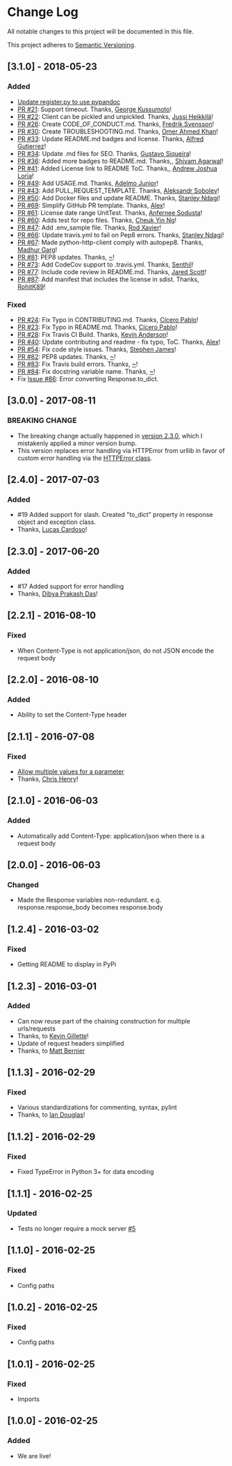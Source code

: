 # Change Log
All notable changes to this project will be documented in this file.

This project adheres to [Semantic Versioning](http://semver.org/).

## [3.1.0] - 2018-05-23
### Added
- [Update register.py to use pypandoc](https://github.com/sendgrid/python-http-client/commit/6a3a63e2511b3df9c9ef23eebd5bcd80ad8821ae)
- [PR #21](https://github.com/sendgrid/python-http-client/pull/21): Support timeout. Thanks, [George Kussumoto](https://github.com/georgeyk)!
- [PR #22](https://github.com/sendgrid/python-http-client/pull/22): Client can be pickled and unpickled. Thanks, [Jussi Heikkilä](https://github.com/jussih)!
- [PR #26](https://github.com/sendgrid/python-http-client/pull/26): Create CODE_OF_CONDUCT.md. Thanks, [Fredrik Svensson](https://github.com/SvenssonWeb)!
- [PR #30](https://github.com/sendgrid/python-http-client/pull/30): Create TROUBLESHOOTING.md. Thanks, [Omer Ahmed Khan](https://github.com/OmerAhmedKhan)!
- [PR #33](https://github.com/sendgrid/python-http-client/pull/33): Update README.md badges and license. Thanks, [Alfred Gutierrez](https://github.com/alfg)!
- [PR #34](https://github.com/sendgrid/python-http-client/pull/34): Update .md files for SEO. Thanks, [Gustavo Siqueira](https://github.com/gugsrs)!
- [PR #36](https://github.com/sendgrid/python-http-client/pull/36): Added more badges to README.md. Thanks,, [Shivam Agarwal](https://github.com/gr8shivam)!
- [PR #41](https://github.com/sendgrid/python-http-client/pull/41): Added License link to README ToC. Thanks,, [Andrew Joshua Loria](https://github.com/ajloria)!
- [PR #49](https://github.com/sendgrid/python-http-client/pull/49): Add USAGE.md. Thanks, [Adelmo Junior](https://github.com/noblehelm)!
- [PR #43](https://github.com/sendgrid/python-http-client/pull/43): Add PULL_REQUEST_TEMPLATE. Thanks, [Aleksandr Sobolev](https://github.com/s0b0lev)!
- [PR #50](https://github.com/sendgrid/python-http-client/pull/50): Add Docker files and update README. Thanks, [Stanley Ndagi](https://github.com/NdagiStanley)!
- [PR #69](https://github.com/sendgrid/python-http-client/pull/69): Simplify GitHub PR template. Thanks, [Alex](https://github.com/pushkyn)!
- [PR #61](https://github.com/sendgrid/python-http-client/pull/61): License date range UnitTest. Thanks, [Anfernee Sodusta](https://github.com/dinosaurfiles)!
- [PR #60](https://github.com/sendgrid/python-http-client/pull/60): Adds test for repo files. Thanks, [Cheuk Yin Ng](https://github.com/cheukyin699)!
- [PR #47](https://github.com/sendgrid/python-http-client/pull/47): Add .env_sample file. Thanks, [Rod Xavier](https://github.com/rodxavier)!
- [PR #66](https://github.com/sendgrid/python-http-client/pull/66): Update travis.yml to fail on Pep8 errors. Thanks, [Stanley Ndagi](https://github.com/NdagiStanley)!
- [PR #67](https://github.com/sendgrid/python-http-client/pull/67): Made python-http-client comply with autopep8. Thanks, [Madhur Garg](https://github.com/Madhur96)!
- [PR #81](https://github.com/sendgrid/python-http-client/pull/81): PEP8 updates. Thanks, [~](https://github.com/delirious-lettuce)!
- [PR #73](https://github.com/sendgrid/python-http-client/pull/73): Add CodeCov support to .travis.yml. Thanks, [Senthil](https://github.com/senthilkumar-e)!
- [PR #77](https://github.com/sendgrid/python-http-client/pull/77): Include code review in README.md. Thanks, [Jared Scott](https://github.com/jlax47)!
- [PR #87](https://github.com/sendgrid/python-http-client/pull/87): Add manifest that includes the license in sdist. Thanks, [RohitK89](https://github.com/RohitK89)!

### Fixed
- [PR #24](https://github.com/sendgrid/python-http-client/pull/24): Fix Typo in CONTRIBUTING.md. Thanks, [Cícero Pablo](https://github.com/ciceropablo)!
- [PR #23](https://github.com/sendgrid/python-http-client/pull/23): Fix Typo in README.md. Thanks, [Cícero Pablo](https://github.com/ciceropablo)!
- [PR #28](https://github.com/sendgrid/python-http-client/pull/28): Fix Travis CI Build. Thanks, [Kevin Anderson](https://github.com/kevinanderson1)!
- [PR #40](https://github.com/sendgrid/python-http-client/pull/40): Update contributing and readme - fix typo, ToC. Thanks, [Alex](https://github.com/pushkyn)!
- [PR #54](https://github.com/sendgrid/python-http-client/pull/54): Fix code style issues. Thanks, [Stephen James](https://github.com/StephenOrJames)!
- [PR #82](https://github.com/sendgrid/python-http-client/pull/82): PEP8 updates. Thanks, [~](https://github.com/delirious-lettuce)!
- [PR #83](https://github.com/sendgrid/python-http-client/pull/83): Fix Travis build errors. Thanks, [~](https://github.com/delirious-lettuce)!
- [PR #84](https://github.com/sendgrid/python-http-client/pull/84): Fix docstring variable name. Thanks, [~](https://github.com/delirious-lettuce)!
- Fix [Issue #86](https://github.com/sendgrid/python-http-client/issues/86): Error converting Response.to_dict.

## [3.0.0] - 2017-08-11
### BREAKING CHANGE
- The breaking change actually happened in [version 2.3.0](https://github.com/sendgrid/python-http-client/releases/tag/v2.3.0), which I mistakenly applied a minor version bump.
- This version replaces error handling via HTTPError from urllib in favor of custom error handling via the [HTTPError class](https://github.com/sendgrid/python-http-client/blob/master/python_http_client/exceptions.py).

## [2.4.0] - 2017-07-03
### Added
- #19 Added support for slash. Created "to_dict" property in response object and exception class.
- Thanks, [Lucas Cardoso](https://github.com/MrLucasCardoso)!

## [2.3.0] - 2017-06-20
### Added
- #17 Added support for error handling
- Thanks, [Dibya Prakash Das](https://github.com/dibyadas)!

## [2.2.1] - 2016-08-10
### Fixed
- When Content-Type is not application/json, do not JSON encode the request body

## [2.2.0] - 2016-08-10
### Added
- Ability to set the Content-Type header

## [2.1.1] - 2016-07-08
### Fixed
- [Allow multiple values for a parameter](https://github.com/sendgrid/python-http-client/pull/11)
- Thanks, [Chris Henry](https://github.com/chrishenry)!

## [2.1.0] - 2016-06-03
### Added
- Automatically add Content-Type: application/json when there is a request body

## [2.0.0] - 2016-06-03
### Changed
- Made the Response variables non-redundant. e.g. response.response_body becomes response.body

## [1.2.4] - 2016-03-02
### Fixed
- Getting README to display in PyPi

## [1.2.3] - 2016-03-01
### Added
- Can now reuse part of the chaining construction for multiple urls/requests
- Thanks, to [Kevin Gillette](https://github.com/extemporalgenome)!
- Update of request headers simplified
- Thanks, to [Matt Bernier](https://github.com/mbernier)

## [1.1.3] - 2016-02-29
### Fixed
- Various standardizations for commenting, syntax, pylint
- Thanks, to [Ian Douglas](https://github.com/iandouglas)!

## [1.1.2] - 2016-02-29
### Fixed
- Fixed TypeError in Python 3+ for data encoding

## [1.1.1] - 2016-02-25
### Updated
- Tests no longer require a mock server [#5](https://github.com/sendgrid/python-http-client/pull/5)

## [1.1.0] - 2016-02-25
### Fixed
- Config paths

## [1.0.2] - 2016-02-25
### Fixed
- Config paths

## [1.0.1] - 2016-02-25
### Fixed
- Imports

## [1.0.0] - 2016-02-25
### Added
- We are live!